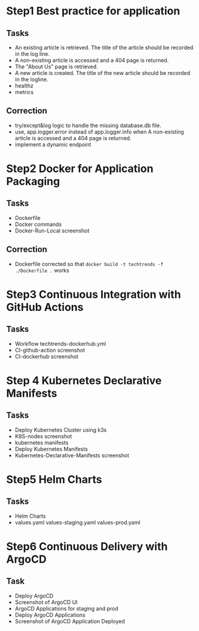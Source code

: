 
# Step1 Best practice for application

## Tasks 
* An existing article is retrieved. The title of the article should be recorded in the log line.
* A non-existing article is accessed and a 404 page is returned. 
* The "About Us" page is retrieved.
* A new article is created. The title of the new article should be recorded in the logline.
* healthz
* metrics

## Correction
* try/except&log logic to handle the missing database.db file.
* use, app.logger.error instead of app.logger.info when A non-existing article is accessed and a 404 page is returned. 
* implement a dynamic endpoint

# Step2 Docker for Application Packaging

## Tasks 
* Dockerfile
* Docker commands 
* Docker-Run-Local screenshot

## Correction
* Dockerfile corrected so that `docker build -t techtrends -f ./Dockerfile .` works

# Step3 Continuous Integration with GitHub Actions

## Tasks 
* Workflow techtrends-dockerhub.yml
* CI-github-action screenshot
* CI-dockerhub screenshot

# Step 4 Kubernetes Declarative Manifests

## Tasks 
* Deploy Kubernetes Cluster using k3s
* K8S-nodes screenshot
* kubernetes manifests
* Deploy Kubernetes Manifests
* Kubernetes-Declarative-Manifests screenshot

# Step5 Helm Charts

## Tasks 
* Helm Charts 
* values.yaml values-staging.yaml values-prod.yaml

# Step6 Continuous Delivery with ArgoCD

## Task
* Deploy ArgoCD
* Screenshot of ArgoCD UI
* ArgoCD Applications for staging and prod
* Deploy ArgoCD Applications
* Screenshot of ArgoCD Application Deployed